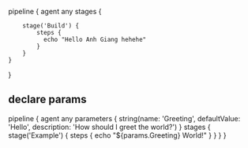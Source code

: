 pipeline {
    agent any
    stages {
        
        stage('Build') {
            steps {
              echo "Hello Anh Giang hehehe"
            }
        }
    }
}


## declare params


pipeline {
    agent any
    parameters {
        string(name: 'Greeting', defaultValue: 'Hello', description: 'How should I greet the world?')
    }
    stages {
        stage('Example') {
            steps {
                echo "${params.Greeting} World!"
            }
        }
    }
}
